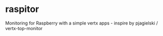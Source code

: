 raspitor
========

Monitoring for Raspberry with a simple vertx apps - inspire by  pjagielski / vertx-top-monitor
